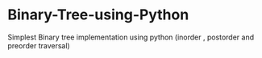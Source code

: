 # Binary-Tree-using-Python
Simplest Binary tree implementation using python (inorder , postorder and preorder traversal)
